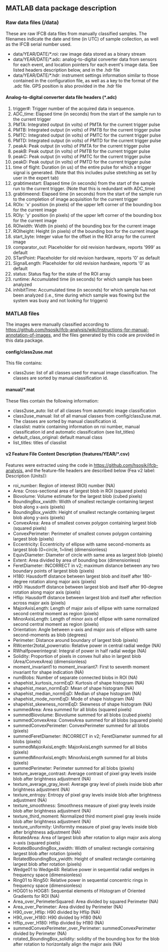 ## MATLAB data package description

### Raw data files (/data)

These are raw IFCB data files from manually classified samples. The filenames indicate the date and time (in UTC) of sample collection, as well as the IFCB serial number used.

- data/YEAR/DATE/*.roi: raw image data stored as a binary stream
- data/YEAR/DATE/*.adc: analog-to-digital converter data from sensors for each event, and location pointers for each event's image data. See listed headers description below, and in the .hdr file
- data/YEAR/DATE/*.hdr: instrument settings information similar to those contained in the configuration file, as well as a key to the format of the .adc file. GPS position is also provided in the .hdr file

#### Analog-to-digital converter data file headers (*.adc)

1. trigger#: Trigger number of the acquired data in sequence.
2. ADC_time: Elapsed time (in seconds) from the start of the sample run to the current trigger
3. PMTA: Integrated output (in volts) of PMTA for the current trigger pulse
4. PMTB: Integrated output (in volts) of PMTB for the current trigger pulse
5. PMTC: Integrated output (in volts) of PMTC for the current trigger pulse
6. PMTD: Integrated output (in volts) of PMTD for the current trigger pulse
7. peakA: Peak output (in volts) of PMTA for the current trigger pulse
8. peakB: Peak output (in volts) of PMTB for the current trigger pulse
9. peakC: Peak output (in volts) of PMTC for the current trigger pulse
10. peakD: Peak output (in volts) of PMTD for the current trigger pulse
11. time of flight: Duration (in us) of the entire pulse for which a trigger signal is generated. (Note that this includes pulse stretching as set by user in the expert tab)
12. grabtimestart: Elapsed time (in seconds) from the start of the sample run to the current trigger. (Note that this is redundant with ADC_time)
13. grabtimeend: Elapsed time (in seconds) from the start of the sample run to the completion of image acquisition for the current trigger
14. ROIx: 'x' position (in pixels) of the upper left corner of the bounding box for the current image
15. ROIy: 'y' position (in pixels) of the upper left corner of the bounding box for the current image
16. ROIwidth: Width (in pixels) of the bounding box for the current image
17. ROIheight: Height (in pixels) of the bounding box for the current image
18. start_byte: Integer value for the offset in the ROI array for the current image
19. comparator_out: Placeholder for old revision hardware, reports '999' as default
20. STartPoint: Placeholder for old revision hardware, reports '0' as default
21. SignalLength: Placeholder for old revision hardware, reports '0' as default
22. status: Status flag for the state of the ROI array
23. runtime: Accumulated time (in seconds) for which sample has been analyzed
24. inhibitTime: Accumulated time (in seconds) for which sample has not been analyzed (i.e., time during which sample was flowing but the system was busy and not looking for triggers)

### MATLAB files

The images were manually classified according to https://github.com/hsosik/ifcb-analysis/wiki/Instructions-for-manual-annotation-of-images, and the files generated by this code are provided in this data package.

#### config/class2use.mat

This file contains:

- class2use: list of all classes used for manual image classification. The classes are sorted by manual classification id.

#### manual/*.mat

These files contain the following information:

- class2use_auto: list of all classes from automatic image classification
- class2use_manual: list of all manual classes from config/class2use.mat. The classes are sorted by manual classification id.
- classlist: matrix containing information on roi number, manual classification id and automatic classification (see list_titles)
- default_class_original: default manual class
- list_titles: titles of classlist

#### v2 Feature File Content Description (features/YEAR/*.csv)

Features were extracted using the code in https://github.com/hsosik/ifcb-analysis, and the feature-file headers are described below (Fea v2 label: Description (Units)):

- roi_number: Region of interest (ROI) number (NA)
- Area: Cross-sectional area of largest blob in ROI (squared pixels)
- Biovolume: Volume estimate for the largest blob (cubed pixels)
- BoundingBox_xwidth: Width of smallest rectangle containing largest blob along x-axis (pixels)
- BoundingBox_ywidth: Height of smallest rectangle containing largest blob along y-axis (pixels)
- ConvexArea: Area of smallest convex polygon containing largest blob (squared pixels)
- ConvexPerimeter: Perimeter of smallest convex polygon containing largest blob (pixels)
- Eccentricity: Eccentricity of ellipse with same second-moments as largest blob (0=circle, 1=line) (dimensionless)
- EquivDiameter: Diameter of circle with same area as largest blob (pixels)
- Extent: Area divided by area of bounding box (dimensionless)
- FeretDiameter: INCORRECT in v2; maximum distance between any two boundary points of largest blob (pixels)
- H180: Hausdorff distance between largest blob and itself after 180-degree rotation along major axis (pixels)
- H90: Hausdorff distance between largest blob and itself after 90-degree rotation along major axis (pixels)
- Hflip: Hausdorff distance between largest blob and itself after reflection across major axis (pixels)
- MajorAxisLength: Length of major axis of ellipse with same normalized second central moment as region (pixels)
- MinorAxisLength: Length of minor axis of ellipse with same normalized second central moment as region (pixels)
- Orientation: Angle between x-axis and major axis of ellipse with same second-moments as blob (degrees)
- Perimeter: Distance around boundary of largest blob (pixels)
- RWcenter2total_powerratio: Relative power in central radial wedge (NA)
- RWhalfpowerintegral: Integral of power in half radial wedge (NA)
- Solidity: Proportion of pixels in convex hull also in largest blob (Area/ConvexArea) (dimensionless)
- moment_invariant1 to moment_invariant7: First to seventh moment invariant for shape indication (NA)
- numBlobs: Number of separate connected blobs in ROI (NA)
- shapehist_kurtosis_normEqD: Kurtosis of shape histogram (NA)
- shapehist_mean_normEqD: Mean of shape histogram (NA)
- shapehist_median_normEqD: Median of shape histogram (NA)
- shapehist_mode_normEqD: Mode of shape histogram (NA)
- shapehist_skewness_normEqD: Skewness of shape histogram (NA)
- summedArea: Area summed for all blobs (squared pixels)
- summedBiovolume: Biovolume summed for all blobs (cubed pixels)
- summedConvexArea: ConvexArea summed for all blobs (squared pixels)
- summedConvexPerimeter: ConvexPerimeter summed for all blobs (pixels)
- summedFeretDiameter: INCORRECT in v2; FeretDiameter summed for all blobs (pixels)
- summedMajorAxisLength: MajorAxisLength summed for all blobs (pixels)
- summedMinorAxisLength: MinorAxisLength summed for all blobs (pixels)
- summedPerimeter: Perimeter summed for all blobs (pixels)
- texture_average_contrast: Average contrast of pixel gray levels inside blob after brightness adjustment (NA)
- texture_average_gray_level: Average gray level of pixels inside blob after brightness adjustment (NA)
- texture_entropy: Entropy of pixel gray levels inside blob after brightness adjustment (NA)
- texture_smoothness: Smoothness measure of pixel gray levels inside blob after brightness adjustment (NA)
- texture_third_moment: Normalized third moment pixel gray levels inside blob after brightness adjustment (NA)
- texture_uniformity: Uniformity measure of pixel gray levels inside blob after brightness adjustment (NA)
- RotatedArea: Area of largest blob after rotation to align major axis along x-axis (squared pixels)
- RotatedBoundingBox_xwidth: Width of smallest rectangle containing largest blob after rotation (pixels)
- RotatedBoundingBox_ywidth: Height of smallest rectangle containing largest blob after rotation (pixels)
- Wedge01 to Wedge48: Relative power in sequential radial wedges in frequency space (dimensionless)
- Ring01 to Ring50: Relative power in sequential concentric rings in frequency space (dimensionless)
- HOG01 to HOG81: Sequential elements of Histogram of Oriented Gradients for ROI (NA)
- Area_over_PerimeterSquared: Area divided by squared Perimeter (NA)
- Area_over_Perimeter: Area divided by Perimeter (NA)
- H90_over_Hflip: H90 divided by Hflip (NA)
- H90_over_H180: H90 divided by H180 (NA)
- Hflip_over_H180: Hflip divided by H180 (NA)
- summedConvexPerimeter_over_Perimeter: summedConvexPerimeter divided by Perimeter (NA)
- rotated_BoundingBox_solidity: solidity of the bounding box for the blob after rotation to horizontally align the major axis (NA)
